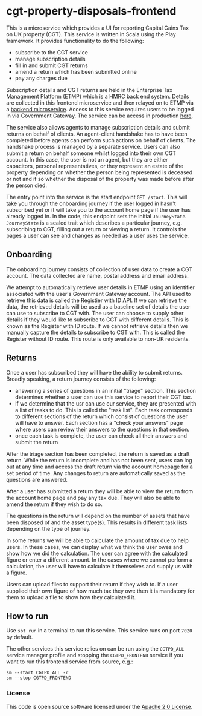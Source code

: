 
# cgt-property-disposals-frontend

This is a microservice which provides a UI for reporting Capital Gains Tax on UK property (CGT). This service is written 
in Scala using the Play framework. It provides functionality to do the following:
- subscribe to the CGT service
- manage subscription details
- fill in and submit CGT returns
- amend a return which has been submitted online
- pay any charges due

Subscription details and CGT returns are held in the Enterprise Tax Management Platform (ETMP) which is a HMRC back end
system. Details are collected in this frontend microservice and then relayed on to ETMP via a 
[backend microservice](https://github.com/hmrc/cgt-property-disposals). Access to this service requires users to be 
logged in via Government Gateway. The service can be access in production [here](https://www.tax.service.gov.uk/capital-gains-tax-uk-property/start/report-pay-capital-gains-tax-uk-property).

The service also allows agents to manage subscription details and submit returns on behalf of clients. An agent-client 
handshake has to have been completed before agents can perform such actions on behalf of clients. The handshake process 
is managed by a separate service. Users can also submit a return on behalf someone whilst logged into their own 
CGT account. In this case, the user is not an agent, but they are either capacitors, personal representatives, or they 
represent an estate of the property depending on whether the person being represented is deceased or not and if so whether 
the disposal of the property was made before after the person died. 
 
The entry point into the service is the start endpoint `GET /start`.  This will take you through the onboarding journey 
if the user logged in hasn't subscribed  yet or it will take you to the account home page if the user has already logged 
in. In the code, this endpoint sets the initial `JourneyState`. `JourneyState` is a sealed 
trait which describes a particular journey, e.g. subscribing to CGT, filling out a return or viewing a return. It controls 
the pages a user can see and changes as needed as a user uses the service.

## Onboarding
The onboarding journey consists of collection of user data to create a CGT account. The data collected are name, postal 
address and email address. 

We attempt to automatically retrieve user details in ETMP using an identifier associated with the user's Government Gateway 
account. The API used to retrieve this data is called the Registier with ID API. If we can retrieve the data, the retrieved 
details will be used as a baseline set of details the user can use to  subscribe to CGT with. The user can choose to supply 
other details if they would like to subscribe to CGT with different  details. This is known as the Register with ID route.
If we cannot retrieve details then we manually capture the details to subscribe to CGT with. This is called the Register
without ID route. This route is only available to non-UK residents.

## Returns
Once a user has subscribed they will have the ability to submit returns. Broadly speaking, a return journey consists of
the following:
- answering a series of questions in an initial "triage" section. This section determines whether a user can use 
this service to report their CGT tax.
- if we determine that the usr can use our service, they are presented with a list of tasks to do. This is called the "task 
list". Each task corresponds to different sections of the return which consist of questions the user will have to answer.
Each section has a "check your answers" page where users can review their answers to the questions in that section.
- once each task is complete, the user can check all their answers and submit the return 

After the triage section has been completed, the return is saved as a draft return. While the return is incomplete and 
has not been sent, users can log out at any time and access the draft return via the account homepage for a set period 
of time. Any changes to return are automatically saved as the questions are answered. 

After a user has submitted a return they will be able to view the return from the account home page and pay any tax due. 
They will also be able to amend the return if they wish to do so.

The questions in the return will depend on the number of assets that have been disposed of and the asset type(s). This 
results in different task lists depending on the type of journey. 
 
In some returns we will be able to calculate the amount of tax due to help users. In these cases, we can display what we think 
the user owes and show how we did the calculation. The user can agree with the calculated figure or enter a different amount. In
the cases where we cannot perform a calculation, the user will have to calculate it themselves and supply us with a figure.

Users can upload files to support their return if they wish to. If a user supplied their own figure of how much tax they 
owe then it is mandatory for them to upload a file to show how they calculated it.  
     
## How to run
Use `sbt run` in a terminal to run this service. This service runs on port `7020` by default.

The other services this service relies on can be run using the `CGTPD_ALL` service manager profile and stopping the 
`CGTPD_FRONTEND` service if you want to run this frontend service from source, e.g.:
```
sm --start CGTPD_ALL -r
sm --stop CGTPD_FRONTEND
```   

### License

This code is open source software licensed under the [Apache 2.0 License]("http://www.apache.org/licenses/LICENSE-2.0.html").
